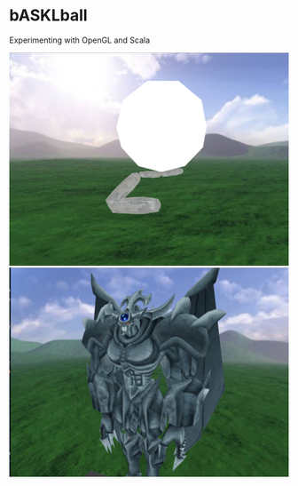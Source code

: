 # bASKLball

Experimenting with OpenGL and Scala

![](https://raw.githubusercontent.com/samiskin/bASKLball/master/screenshots/arm-basic.png)
![](https://raw.githubusercontent.com/samiskin/bASKLball/master/screenshots/obelisk-basic.png)
